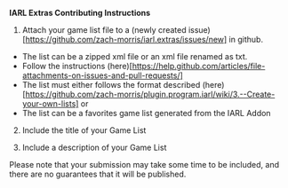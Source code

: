**IARL Extras Contributing Instructions**

 1. Attach your game list file to a (newly created issue)[https://github.com/zach-morris/iarl.extras/issues/new] in github.
  - The list can be a zipped xml file or an xml file renamed as txt.
  - Follow the instructions (here)[https://help.github.com/articles/file-attachments-on-issues-and-pull-requests/]
  - The list must either follows the format described (here)[https://github.com/zach-morris/plugin.program.iarl/wiki/3.--Create-your-own-lists]
  or
  - The list can be a favorites game list generated from the IARL Addon

 2. Include the title of your Game List

 3. Include a description of your Game List

Please note that your submission may take some time to be included, and there are no guarantees that it will be published.